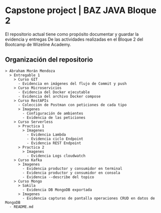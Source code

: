 # Capstone project | BAZ JAVA Bloque 2

El repositorio actual tiene como propósito documentar y guardar la evidencia y entregas
De las actividades realizadas en el Bloque 2 del Bootcamp de Wizeline Academy.

## Organización del repositorio

```
> Abraham Morán Mendoza
  > Entregable 1
    > Curso GIT
      - Evidencia en imágenes del flujo de Commit y push
    > Curso Microservicios
      - Evidencia del Docker ejecutable
      - Evidencia del archivo Docker compose
    > Curso RestAPIs
      - Colección de Postman con peticiones de cada tipo
      > Imagenes
        - Configuración de ambientes 
        - Evidencia de las peticiones 
    > Curso Serverless
      > Practica 1
        > Imagenes
          - Evidencia Lambda
          - Evidencia ciclo Endpoint
          - Evidencia REST Endpoint
      > Practica 2
        > Imagenes
          - Evidencia Logs cloudwatch
    > Curso Kafka
      > Imagenes
        - Evidencia productor y consumidor en terminal
        - Evidencia productor y consumidor en consola
        - Evidencia --describe del topico
    > Curso Mongo
      > Sakila
        - Evidencia DB MongoDB exportada 
      > Imagenes
        - Evidencia capturas de pantalla operaciones CRUD en datos de MongoDB
  - README.md
```

